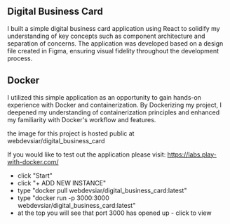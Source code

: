 ## Digital Business Card

I built a simple digital business card application using React to solidify my understanding of key concepts such as component architecture and separation of concerns. The application was developed based on a design file created in Figma, ensuring visual fidelity throughout the development process.

## Docker

I utilized this simple application as an opportunity to gain hands-on experience with Docker and containerization. By Dockerizing my project, I deepened my understanding of containerization principles and enhanced my familiarity with Docker's workflow and features.

the image for this project is hosted public at webdevsiar/digital_business_card

If you would like to test out the application please visit: https://labs.play-with-docker.com/

- click "Start"
- click "+ ADD NEW INSTANCE"
- type "docker pull webdevsiar/digital_business_card:latest"
- type "docker run -p 3000:3000 webdevsiar/digital_business_card:latest"
- at the top you will see that port 3000 has opened up - click to view
